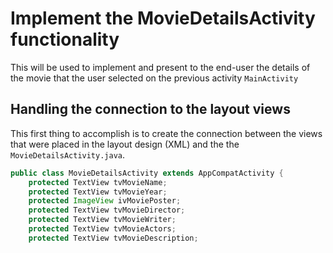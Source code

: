 # Implement the MovieDetailsActivity functionality
This will be used to implement and present to the end-user the details of the movie that the user selected on the previous activity `MainActivity`

## Handling the connection to the layout views
This first thing to accomplish is to create the connection between the views that were placed in the layout design (XML) and the the `MovieDetailsActivity.java`.

````java
public class MovieDetailsActivity extends AppCompatActivity {  
    protected TextView tvMovieName;  
    protected TextView tvMovieYear;  
    protected ImageView ivMoviePoster;  
    protected TextView tvMovieDirector;  
    protected TextView tvMovieWriter;  
    protected TextView tvMovieActors;  
    protected TextView tvMovieDescription;
````

